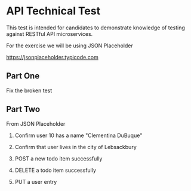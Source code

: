 # API Technical Test

This test is intended for candidates to demonstrate knowledge of testing against RESTful API microservices.

For the exercise we will be using JSON Placeholder

https://jsonplaceholder.typicode.com


## Part One

Fix the broken test

## Part Two

From JSON Placeholder

1. Confirm user 10 has a name "Clementina DuBuque"
2. Confirm that user lives in the city of Lebsackbury

3. POST a new todo item successfully
4. DELETE a todo item successfully
5. PUT a user entry